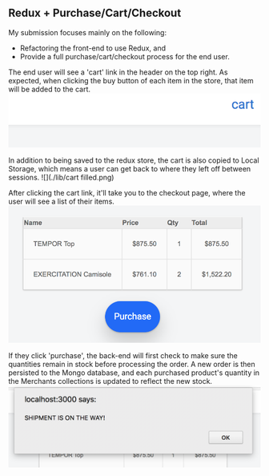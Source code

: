 ## Redux + Purchase/Cart/Checkout

My submission focuses mainly on the following:
- Refactoring the front-end to use Redux, and
- Provide a full purchase/cart/checkout process for the end user.


The end user will see a 'cart' link in the header on the top right. As expected, when clicking the buy button of each item in the store, that item will be added to the cart. 
![](./lib/cart.png)


In addition to being saved to the redux store, the cart is also copied to Local Storage, which means a user can get back to where they left off between sessions.
![](./lib/cart filled.png)


After clicking the cart link, it'll take you to the checkout page, where the user will see a list of their items. 
![](./lib/checkout.png)


If they click 'purchase', the back-end will first check to make sure the quantities remain in stock before processing the order. A new order is then persisted to the Mongo database, and each purchased product's quantity in the Merchants collections is updated to reflect the new stock.
![](./lib/shipment.png)